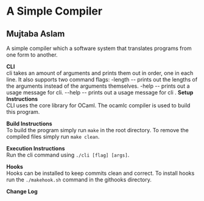 # A Simple Compiler
## Mujtaba Aslam
A simple compiler which a software system that translates programs from one form to another.

**CLI**  
cli takes an amount of arguments and prints them out in order, one in each line. It also supports two command flags:
-length -- prints out the lengths of the arguments instead of the arguments themselves.
-help -- prints out a usage message for cli.
--help -- prints out a usage message for cli
.
**Setup Instructions**  
CLI uses the core library for OCaml. The ocamlc compiler is used to build this program.

**Build Instructions**  
To build the program simply run `make` in the root directory. To remove the compiled files simply run `make clean`.

**Execution Instructions**  
Run the cli command using `./cli [flag] [args]`.

**Hooks**  
Hooks can be installed to keep commits clean and correct. To install hooks run the `./makehook.sh` command in the githooks directory.

**Change Log**  
